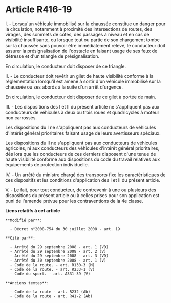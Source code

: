 # Article R416-19

I. - Lorsqu'un véhicule immobilisé sur la chaussée constitue un danger pour la circulation, notamment à proximité des
intersections de routes, des virages, des sommets de côtes, des passages à niveau et en cas de visibilité insuffisante, ou
lorsque tout ou partie de son chargement tombe sur la chaussée sans pouvoir être immédiatement relevé, le conducteur doit
assurer la présignalisation de l'obstacle en faisant usage de ses feux de détresse et d'un triangle de présignalisation. 

En circulation, le conducteur doit disposer de ce triangle. 

II. - Le conducteur doit revêtir un gilet de haute visibilité conforme à la réglementation lorsqu'il est amené à sortir d'un
véhicule immobilisé sur la chaussée ou ses abords à la suite d'un arrêt d'urgence. 

En circulation, le conducteur doit disposer de ce gilet à portée de main. 

III. - Les dispositions des I et II du présent article ne s'appliquent pas aux conducteurs de véhicules à deux ou trois roues
et quadricycles à moteur non carrossés. 

Les dispositions du I ne s'appliquent pas aux conducteurs de véhicules d'intérêt général prioritaires faisant usage de leurs
avertisseurs spéciaux. 

Les dispositions du II ne s'appliquent pas aux conducteurs de véhicules agricoles, ni aux conducteurs des véhicules d'intérêt
général prioritaires, dès lors que les conducteurs de ces derniers disposent d'une tenue de haute visibilité conforme aux
dispositions du code du travail relatives aux équipements de protection individuelle. 

IV. - Un arrêté du ministre chargé des transports fixe les caractéristiques de ces dispositifs et les conditions
d'application des I et II du présent article.

V. - Le fait, pour tout conducteur, de contrevenir à une ou plusieurs des dispositions du présent article ou à celles prises
pour son application est puni de l'amende prévue pour les contraventions de la 4e classe.

**Liens relatifs à cet article**

	**Modifié par**:

	  - Décret n°2008-754 du 30 juillet 2008 - art. 19

	**Cité par**:

	  - Arrêté du 29 septembre 2008 - art. 1 (VD)
	  - Arrêté du 29 septembre 2008 - art. 2 (V)
	  - Arrêté du 29 septembre 2008 - art. 3 (VD)
	  - Arrêté du 30 septembre 2008 - art. 1 (V)
	  - Code de la route. - art. R130-3 (M)
	  - Code de la route. - art. R233-1 (V)
	  - Code du sport. - art. A331-39 (V)

	**Anciens textes**:

	  - Code de la route - art. R232 (Ab)
	  - Code de la route - art. R41-2 (Ab)
